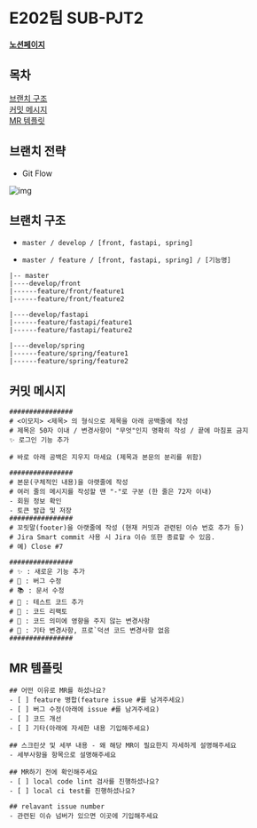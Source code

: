 # E202팀 SUB-PJT2

**[노션페이지](https://www.notion.so/a621742d3a8141509e157a833d72e788#e26bdeb3504d4aa79fd3c2aea1dd2611)**

## 목차

[브랜치 구조](#브랜치-구조)  
[커밋 메시지](#커밋-메시지)  
[MR 템플릿](#mr-템플릿)

## 브랜치 전략

- Git Flow

![img](https://s3.us-west-2.amazonaws.com/secure.notion-static.com/3de5667a-9c0b-4f39-8fb8-012c1e64728e/git-flow_overall_graph.png?X-Amz-Algorithm=AWS4-HMAC-SHA256&X-Amz-Content-Sha256=UNSIGNED-PAYLOAD&X-Amz-Credential=AKIAT73L2G45EIPT3X45%2F20220718%2Fus-west-2%2Fs3%2Faws4_request&X-Amz-Date=20220718T145634Z&X-Amz-Expires=86400&X-Amz-Signature=b0180c09512bd8aaa83d318dabc3d98204300f4e4478cd660ada796c2b193e9b&X-Amz-SignedHeaders=host&response-content-disposition=filename%20%3D%22git-flow_overall_graph.png%22&x-id=GetObject)

## 브랜치 구조

- `master / develop / [front, fastapi, spring]`

- `master / feature / [front, fastapi, spring] / [기능명]`

```
|-- master
|----develop/front
|------feature/front/feature1
|------feature/front/feature2

|----develop/fastapi
|------feature/fastapi/feature1
|------feature/fastapi/feature2

|----develop/spring
|------feature/spring/feature1
|------feature/spring/feature2
```

## 커밋 메시지

```
################
# <이모지> <제목> 의 형식으로 제목을 아래 공백줄에 작성
# 제목은 50자 이내 / 변경사항이 "무엇"인지 명확히 작성 / 끝에 마침표 금지
✨ 로그인 기능 추가

# 바로 아래 공백은 지우지 마세요 (제목과 본문의 분리를 위함)

################
# 본문(구체적인 내용)을 아랫줄에 작성
# 여러 줄의 메시지를 작성할 땐 "-"로 구분 (한 줄은 72자 이내)
- 회원 정보 확인
- 토큰 발급 및 저장
################
# 꼬릿말(footer)을 아랫줄에 작성 (현재 커밋과 관련된 이슈 번호 추가 등)
# Jira Smart commit 사용 시 Jira 이슈 또한 종료할 수 있음.
# 예) Close #7

################
# ✨ : 새로운 기능 추가
# 🐛 : 버그 수정
# 📚 : 문서 수정
# 🚨 : 테스트 코드 추가
# 🔨 : 코드 리팩토
# 📝 : 코드 의미에 영향을 주지 않는 변경사항
# 🔧 : 기타 변경사항, 프로`덕션 코드 변경사항 없음
################
```

## MR 템플릿

```
## 어떤 이유로 MR를 하셨나요?
- [ ] feature 병합(feature issue #를 남겨주세요)
- [ ] 버그 수정(아래에 issue #를 남겨주세요)
- [ ] 코드 개선
- [ ] 기타(아래에 자세한 내용 기입해주세요)

## 스크린샷 및 세부 내용 - 왜 해당 MR이 필요한지 자세하게 설명해주세요
- 세부사항을 항목으로 설명해주세요

## MR하기 전에 확인해주세요
- [ ] local code lint 검사를 진행하셨나요?
- [ ] local ci test를 진행하셨나요?

## relavant issue number
- 관련된 이슈 넘버가 있으면 이곳에 기입해주세요
```

